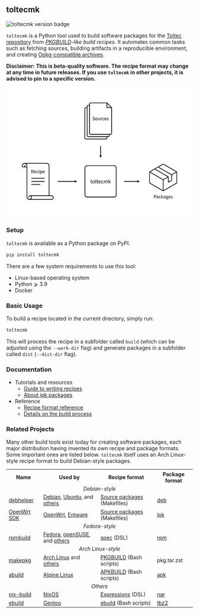 ## toltecmk

![toltecmk version badge](https://img.shields.io/pypi/v/toltecmk)

`toltecmk` is a Python tool used to build software packages for the [Toltec repository](https://github.com/toltec-dev/toltec) from _[PKGBUILD](https://wiki.archlinux.org/index.php/PKGBUILD)-like build recipes_.
It automates common tasks such as fetching sources, building artifacts in a reproducible environment, and creating [Opkg-compatible archives](docs/ipk.md).

**Disclaimer: This is beta-quality software. The recipe format may change at any time in future releases. If you use `toltecmk` in other projects, it is advised to pin to a specific version.**

<p align="center">
    <img src="media/overview.svg" alt="toltecmk input: recipe; output: packages. Fetches sources based on instructions in the recipe." title="Overview of toltecmk">
</p>

### Setup

`toltecmk` is available as a Python package on PyPI.

```sh
pip install toltecmk
```

There are a few system requirements to use this tool:

* Linux-based operating system
* Python ⩾ 3.9
* Docker

### Basic Usage

To build a recipe located in the current directory, simply run:

```sh
toltecmk
```

This will process the recipe in a subfolder called `build` (which can be adjusted using the `--work-dir` flag) and generate packages in a subfolder called `dist` (`--dist-dir` flag).

### Documentation

* Tutorials and resources
    - [Guide to writing recipes](docs/writing-recipes.md)
    - [About ipk packages](docs/ipk.md)
* Reference
    - [Recipe format reference](docs/recipe-format.md)
    - [Details on the build process](docs/build-process.md)

### Related Projects

Many other build tools exist today for creating software packages, each major distribution having invented its own recipe and package formats.
Some important ones are listed below.
`toltecmk` itself uses an Arch Linux-style recipe format to build Debian-style packages.

<table>
    <tr>
        <th>Name</th>
        <th>Used by</th>
        <th>Recipe format</th>
        <th>Package format</th>
    </tr>
    <tr>
        <td colspan="4" align="center"><em>Debian-style</em></th>
    </tr>
    <tr>
        <td><a href="https://salsa.debian.org/debian/debhelper">debhelper</a></td>
        <td><a href="https://www.debian.org/">Debian</a>, <a href="https://ubuntu.com">Ubuntu</a>, and <a href="https://en.wikipedia.org/wiki/List_of_Linux_distributions#DEB-based">others</a></td>
        <td><a href="https://www.debian.org/doc/manuals/debmake-doc/ch05.en.html">Source packages</a> (Makefiles)</td>
        <td><a href="https://man7.org/linux/man-pages/man5/deb.5.html">deb</a></td>
    </tr>
    <tr>
        <td><a href="https://openwrt.org/docs/guide-developer/using_the_sdk">OpenWrt SDK</a></td>
        <td><a href="https://openwrt.org/">OpenWrt</a>, <a href="https://entware.net/">Entware</a></td>
        <td><a href="https://openwrt.org/docs/guide-developer/package-policies">Source packages</a> (Makefiles)</td>
        <td><a href="docs/ipk.md">ipk</a></td>
    </tr>
    <tr>
        <td colspan="4" align="center"><em>Fedora-style</em></td>
    </tr>
    <tr>
        <td><a href="https://github.com/rpm-software-management/rpm">rpmbuild</a></td>
        <td><a href="https://getfedora.org/">Fedora</a>, <a href="https://www.opensuse.org/">openSUSE</a>, and <a href="https://en.wikipedia.org/wiki/List_of_Linux_distributions#RPM-based">others</a></td>
        <td><a href="https://rpm-packaging-guide.github.io/#what-is-a-spec-file">spec</a> (DSL)</td>
        <td><a href="https://rpm.org/devel_doc/file_format.html">rpm</a></td>
    </tr>
    <tr>
        <td colspan="4" align="center"><em>Arch Linux-style</em></td>
    </tr>
    <tr>
        <td><a href="https://wiki.archlinux.org/title/Makepkg">makepkg</a></td>
        <td><a href="https://archlinux.org/">Arch Linux</a> and <a href="https://en.wikipedia.org/wiki/List_of_Linux_distributions#Pacman-based">others</a></td>
        <td><a href="https://wiki.archlinux.org/index.php/PKGBUILD">PKGBUILD</a> (Bash scripts)</td>
        <td>pkg.tar.zst</td>
    </tr>
    <tr>
        <td><a href="https://gitlab.alpinelinux.org/alpine/abuild">abuild</a></td>
        <td><a href="https://alpinelinux.org/">Alpine Linux</a></td>
        <td><a href="https://wiki.alpinelinux.org/wiki/Creating_an_Alpine_package#Getting_some_help">APKBUILD</a> (Bash scripts)</td>
        <td><a href="https://wiki.alpinelinux.org/wiki/Alpine_package_format">apk</a></td>
    </tr>
    <tr>
        <td colspan="4" align="center"><em>Others</em></td>
    </tr>
    <tr>
        <td><a href="https://nixos.org/manual/nix/unstable/command-ref/nix-build.html">nix-build</a></td>
        <td><a href="https://nixos.org/">NixOS</a></td>
        <td><a href="https://nixos.org/manual/nix/stable/#chap-writing-nix-expressions">Expressions</a> (DSL)</td>
        <td><a href="https://gist.github.com/jbeda/5c79d2b1434f0018d693">nar</a></td>
    </tr>
    <tr>
        <td><a href="https://dev.gentoo.org/~zmedico/portage/doc/man/ebuild.1.html">ebuild</a></td>
        <td><a href="https://www.gentoo.org/">Gentoo</a></td>
        <td><a href="https://wiki.gentoo.org/wiki/Ebuild">ebuild</a> (Bash scripts)</td>
        <td><a href="https://wiki.gentoo.org/wiki/Binary_package_guide#Understanding_the_binary_package_format">tbz2</a></td>
    </tr>
</table>
